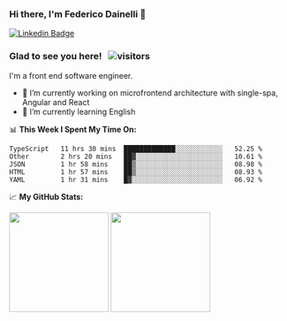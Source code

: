 ### Hi there, I'm Federico Dainelli 👋

<!--
**ruddenchaux/ruddenchaux** is a ✨ _special_ ✨ repository because its `README.md` (this file) appears on your GitHub profile.

Here are some ideas to get you started:

- 🔭 I’m currently working on ...
- 🌱 I’m currently learning ...
- 👯 I’m looking to collaborate on ...
- 🤔 I’m looking for help with ...
- 💬 Ask me about ...
- 📫 How to reach me: ...
- 😄 Pronouns: ...
- ⚡ Fun fact: ...
-->

[![Linkedin Badge](https://img.shields.io/badge/-LinkedIn-0e76a8?style=flat-square&logo=Linkedin&logoColor=white)](https://www.linkedin.com/in/federico-dainelli-ab35b996/)

### Glad to see you here! &nbsp; ![visitors](https://visitor-badge.glitch.me/badge?page_id=ruddenchaux.ruddenchaux)
I'm a front end software engineer. 

- 🔭 I’m currently working on microfrontend architecture with single-spa, Angular and React
- 🌱 I’m currently learning English

📊 **This Week I Spent My Time On:**
<!--START_SECTION:waka-->
```text
TypeScript   11 hrs 30 mins  █████████████░░░░░░░░░░░░   52.25 % 
Other        2 hrs 20 mins   ██▓░░░░░░░░░░░░░░░░░░░░░░   10.61 % 
JSON         1 hr 58 mins    ██▒░░░░░░░░░░░░░░░░░░░░░░   08.98 % 
HTML         1 hr 57 mins    ██▒░░░░░░░░░░░░░░░░░░░░░░   08.93 % 
YAML         1 hr 31 mins    █▓░░░░░░░░░░░░░░░░░░░░░░░   06.92 % 
```
<!--END_SECTION:waka-->


📈 **My GitHub Stats:**
<p>
  <img height="180em" src="https://github-readme-stats.vercel.app/api?username=ruddenchaux&show_icons=true&hide_border=true&&count_private=true&include_all_commits=true" />
  <img height="180em" src="https://github-readme-stats.vercel.app/api/top-langs/?username=ruddenchaux&exclude_repo=KNN-Image-Classification&show_icons=true&hide_border=true&layout=compact&langs_count=8"/>
</p>
